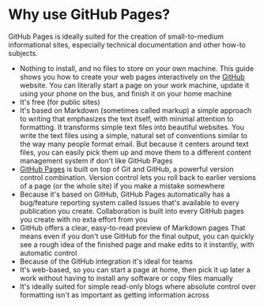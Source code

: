 # Why use GitHub Pages? 

GitHub Pages is ideally suited for the creation of small-to-medium informational sites, 
especially technical documentation and other how-to subjects.

* Nothing to install, and no files to store on your own machine. This guide shows you how to create your web pages interactively on the [GitHub](https://github.com) website. You can literally start a page on your work machine, update it using your phone on the bus,
and finish it on your home machine
* It's free (for public sites)
* It's based on Markdown (sometimes called markup) a simple approach to writing that emphasizes the text itself, with minimal
attention to formatting. It transforms simple text files into beautiful websites. You write the text files using a simple, 
natural set of conventions similar to the way many people format email. But
because it centers around text files, you can easily pick them up and move them to a different
content management system if don't like GitHub Pages
* [GitHub Pages](https://pages.github.com) is built on top of Git and GitHub, a powerful version control combination.
Version control lets you roll back to earlier versions of a page (or the whole site)
if you make a mistake somewhere
* Because it's based on GitHub, GitHub Pages automatically has a bug/feature reporting system called Issues that's available to every publication you create. Collaboration is built into every GitHub pages you create with no exta effort from you
* GitHub offers a clear, easy-to-read preview of Markdown pages 
That means even if you don't use GitHub for the final output, you can quickly see a rough idea of the 
finished page and make edits to it instantly, with automatic control
* Because of the GitHub integration it's ideal for teams
* It's web-based, so you can start a page at home, then pick it up later a work without having to 
install any software or copy files manually
* It's ideally suited for simple read-only blogs where absolute control over formatting isn't as important
as getting information across

